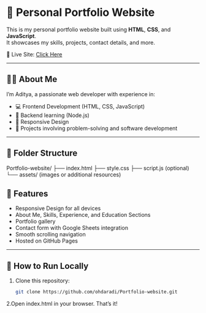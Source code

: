 # 💼 Personal Portfolio Website

This is my personal portfolio website built using **HTML**, **CSS**, and **JavaScript**.  
It showcases my skills, projects, contact details, and more.

🚀 Live Site: [Click Here](https://ohdaradi.github.io/Portfolio-website/)  

---

## 🧑‍💻 About Me

I’m Aditya, a passionate web developer with experience in:
- 💻 Frontend Development (HTML, CSS, JavaScript)
- 🧠 Backend learning (Node.js)
- 📱 Responsive Design
- 🔧 Projects involving problem-solving and software development

---

## 📁 Folder Structure

Portfolio-website/
├── index.html
├── style.css
├── script.js (optional)
└── assets/ (images or additional resources)

## 🧩 Features

- Responsive Design for all devices
- About Me, Skills, Experience, and Education Sections
- Portfolio gallery
- Contact form with Google Sheets integration
- Smooth scrolling navigation
- Hosted on GitHub Pages

---
## 📌 How to Run Locally

1. Clone this repository:
   ```bash
   git clone https://github.com/ohdaradi/Portfolio-website.git
2.Open index.html in your browser.
That’s it!
